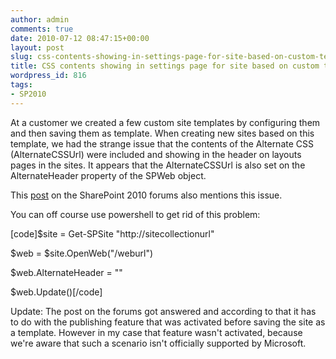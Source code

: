```yaml
---
author: admin
comments: true
date: 2010-07-12 08:47:15+00:00
layout: post
slug: css-contents-showing-in-settings-page-for-site-based-on-custom-template
title: CSS contents showing in settings page for site based on custom template
wordpress_id: 816
tags:
- SP2010
---
```


At a customer we created a few custom site templates by configuring them and then saving them as template. When creating new sites based on this template, we had the strange issue that the contents of the Alternate CSS (AlternateCSSUrl) were included and showing in the header on layouts pages in the sites.
It appears that the AlternateCSSUrl is also set on the AlternateHeader property of the SPWeb object.

This [post](http://social.technet.microsoft.com/Forums/en/sharepoint2010customization/thread/599d42d4-72c0-4688-af52-91fb7528fe60) on the SharePoint 2010 forums also mentions this issue.

You can off course use powershell to get rid of this problem:

[code]$site = Get-SPSite "http://sitecollectionurl"

$web = $site.OpenWeb("/weburl")

$web.AlternateHeader = ""

$web.Update()[/code]

Update: 
The post on the forums got answered and according to that it has to do with the publishing feature that was activated before saving the site as a template. However in my case that feature wasn't activated, because we're aware that such a scenario isn't officially supported by Microsoft. 
